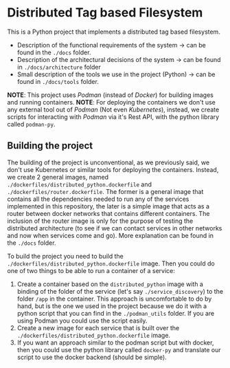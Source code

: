 # Distributed Tag based Filesystem

This is a Python project that implements a distributed tag based filesystem.

- Description of the functional requirements of the system $\to$ can be found in the `./docs` folder.
- Description of the architectural decisions of the system $\to$ can be found in `./docs/architecture` folder
- Small description of the tools we use in the project (Python) $\to$ can be found in `./docs/tools` folder.

**NOTE**: This project uses *Podman* (instead of *Docker*) for building images and running containers.
**NOTE**: For deploying the containers we don't use any external tool out of *Podman* (Not even *Kubernetes*), instead, we create scripts for interacting with *Podman* via it's Rest API, with the python library called `podman-py`.

## Building the project

The building of the project is unconventional, as we previously said, we don't use Kubernetes or similar tools for deploying the containers. Instead, we create 2 general images, named `./dockerfiles/distributed_python.dockerfile` and `./dockerfiles/router.dockerfile`. The former is a general image that contains all the dependencies needed to run any of the services implemented in this repository, the later is a simple image that acts as a router between docker networks that contains different containers. The inclusion of the router image is only for the purpose of testing the distributed architecture (to see if we can contact services in other networks and now when services come and go). More explanation can be found in the `./docs` folder.

To build the project you need to build the `./dockerfiles/distributed_python.dockerfile` image. Then you could do one of two things to be able to run a container of a service:
1. Create a container based on the `distributed_python` image with a binding of the folder of the service (let's say `./service_discovery`) to the folder `/app` in the container. This approach is uncomfortable to do by hand, but is the one we used in the project because we do it with a python script that you can find in the `./podman_utils` folder. If you are using Podman you could use the script easily.
2. Create a new image for each service that is built over the `./dockerfiles/distributed_python.dockerfile` image.
3. If you want an approach similar to the podman script but with docker, then you could use the python library called `docker-py` and translate our script to use the docker backend (should be simple).
